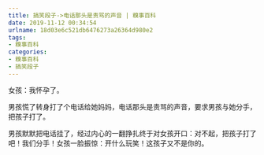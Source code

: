 ```yaml
---
title: 搞笑段子->电话那头是责骂的声音 | 糗事百科
date: 2019-11-12 00:34:54
urlname: 18d03e6c521db6476273a26364d980e2
tags: 
- 糗事百科
categories:
- 糗事百科
- 搞笑段子
---
```

女孩：我怀孕了。

男孩慌了转身打了个电话给她妈妈，电话那头是责骂的声音，要求男孩与她分手，把孩子打了。

男孩默默把电话挂了，经过内心的一翻挣扎终于对女孩开口：对不起，把孩子打了吧！我们分手！女孩一脸振惊：开什么玩笑！这孩子又不是你的。



